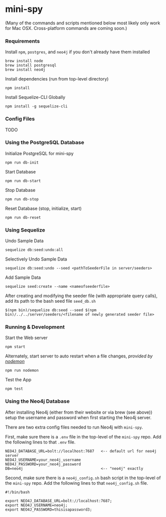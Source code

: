 # mini-spy

(Many of the commands and scripts mentioned below most likely only work for Mac OSX. Cross-platform commands are coming soon.)

### Requirements
Install `npm`, `postgres`, and `neo4j` if you don't already have them installed
```
brew install node
brew install postgresql
brew install neo4j
```

Install dependencies (run from top-level directory)
```
npm install
```

Install Sequelize-CLI Globally
```
npm install -g sequelize-cli
```
### Config Files

TODO

### Using the PostgreSQL Database

Initialize PostgreSQL for mini-spy
```
npm run db-init
```

Start Database
```
npm run db-start
```

Stop Database
```
npm run db-stop
```

Reset Database (stop, initialize, start)
```
npm run db-reset
```

### Using Sequelize

Undo Sample Data
```
sequelize db:seed:undo:all
```

Selectively Undo Sample Data
```
sequelize db:seed:undo --seed <pathToSeederFile in server/seeders>
```

Add Sample Data
```
sequelize seed:create --name <nameofseederfile>
```

After creating and modifying the seeder file (with appropriate query calls), add its path to the bash seed file
`seed_db.sh`
```
$(npm bin)/sequelize db:seed --seed $(npm bin)/../../server/seeders/<filename of newly generated seeder file>
```

### Running & Development

Start the Web server
```
npm start
```

Alternately, start server to auto restart when a file changes, _provided by [nodemon](https://github.com/remy/nodemon/)_
```
npm run nodemon
```

Test the App
```
npm test
```

### Using the Neo4j Database

After installing Neo4j (either from their website or via brew (see above)) setup the username and password when first starting the Neo4j server.

There are two extra config files needed to run Neo4j with `mini-spy`.

First, make sure there is a `.env` file in the top-level of the `mini-spy` repo.
Add the following lines to that `.env` file.
```
NEO4J_DATABASE_URL=bolt://localhost:7687   <-- default url for neo4j server
NEO4J_USERNAME=your_neo4j_username
NEO4J_PASSWORD=your_neo4j_password
DB=neo4j                                   <-- "neo4j" exactly
```

Second, make sure there is a `neo4j_config.sh` bash script in the top-level of the `mini-spy` repo.
Add the following lines to that `neo4j_config.sh` file.
```
#!/bin/bash

export NEO4J_DATABASE_URL=bolt://localhost:7687;
export NEO4J_USERNAME=neo4j;
export NEO4J_PASSWORD=thisisapassword3;
```


